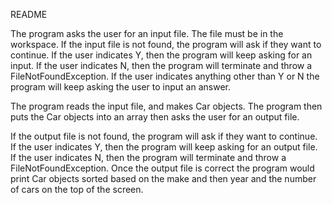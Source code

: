 README

The program asks the user for an input file. The file must be in the workspace. If the input file is not found, the program will ask if they want to continue. If the user indicates Y, then the program will keep asking for an input. If the user indicates N, then the program will terminate and throw a FileNotFoundException. If the user indicates anything other than Y or N the program will keep asking the user to input an answer. 

The program reads the input file, and makes Car objects. The program then puts the Car objects into an array then asks the user for an output file.

If the output file is not found, the program will ask if they want to continue. If the user indicates Y, then the program will keep asking for an output file. If the user indicates N, then the program will terminate and throw a FileNotFoundException. Once the output file is correct the program would print Car objects sorted based on the make and then year and the number of cars on the top of the screen. 
